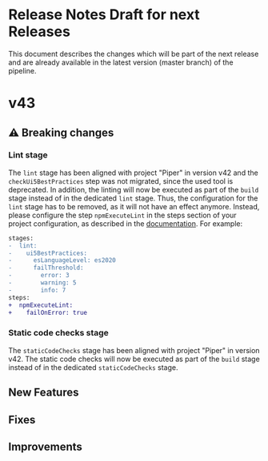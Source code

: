 # Release Notes Draft for next Releases

This document describes the changes which will be part of the next release and are already available in the latest version (master branch) of the pipeline.

# v43

## :warning: Breaking changes


### Lint stage
The `lint` stage has been aligned with project "Piper" in version v42 and the `checkUi5BestPractices` step was not migrated, since the used tool is deprecated.
In addition, the linting will now be executed as part of the `build` stage instead of in the dedicated `lint` stage.
Thus, the configuration for the `lint` stage has to be removed, as it will not have an effect anymore. 
Instead, please configure the step `npmExecuteLint` in the steps section of your project configuration, as described in the [documentation](https://sap.github.io/jenkins-library/steps/npmExecuteLint/).
For example:
```diff
stages:
-  lint:
-    ui5BestPractices:
-      esLanguageLevel: es2020
-      failThreshold:
-        error: 3
-        warning: 5
-        info: 7
steps:
+  npmExecuteLint:
+    failOnError: true
```

### Static code checks stage
The `staticCodeChecks` stage has been aligned with project "Piper" in version v42. 
The static code checks will now be executed as part of the `build` stage instead of in the dedicated `staticCodeChecks` stage.  

## New Features

## Fixes

## Improvements
